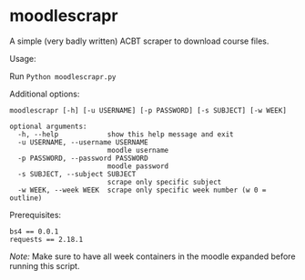 # moodlescrapr
A simple (very badly written) ACBT scraper to download course files. 

Usage: 

Run `Python moodlescrapr.py` 

Additional options:

    moodlescrapr [-h] [-u USERNAME] [-p PASSWORD] [-s SUBJECT] [-w WEEK]
    
    optional arguments:
      -h, --help            show this help message and exit
      -u USERNAME, --username USERNAME
                            moodle username
      -p PASSWORD, --password PASSWORD
                            moodle password
      -s SUBJECT, --subject SUBJECT
                            scrape only specific subject
      -w WEEK, --week WEEK  scrape only specific week number (w 0 = outline)

Prerequisites: 

    bs4 == 0.0.1
    requests == 2.18.1

 *Note:*  Make sure to have all week containers in the moodle expanded before running this script. 